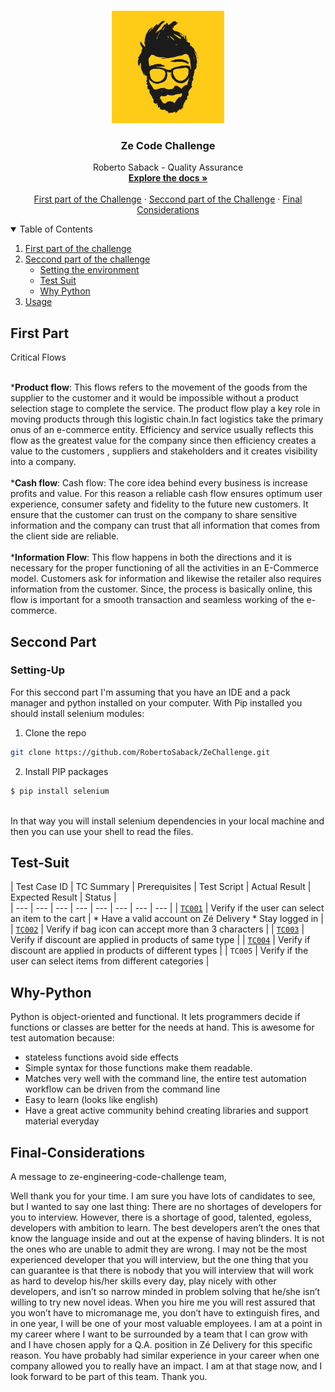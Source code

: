 
<!-- PROJECT LOGO -->
<br />
<p align="center">
  <a href="https://github.com/RobertoSaback">
    <img src="images/zelogo.png" alt="Logo" width="180" height="180">
  </a>

  <h3 align="center">Ze Code Challenge</h3>

  <p align="center">
    Roberto Saback - Quality Assurance 
    <br />
    <a href="https://github.com/RobertoSaback/ZeChallenge/find/master"><strong>Explore the docs »</strong></a>
    <br />
    <br />
    <a href="#First-part">First part of the Challenge</a>
    ·
    <a href="#Seccond-Part">Seccond part of the Challenge</a>
    ·
    <a href="#Final-Considerations">Final Considerations</a>
  </p>
</p>



<!-- TABLE OF CONTENTS -->
<details open="open">
  <summary>Table of Contents</summary>
  <ol>
    <li>
      <a href="#First-part">First part of the challenge</a>
    <li>
      <a href="#Seccond-Part">Seccond part of the challenge</a>
      <ul>
        <li><a href="#Setting-Up">Setting the environment</a></li>
        <li><a href="#Test-Suit">Test Suit</a></li>
        <li><a href="#Why-Python">Why Python</a></li>
      </ul>
    <li><a href="#Final-Considerations">Usage</a></li>

  </ol>
</details>



<!-- ABOUT THE PROJECT -->
## First Part 

Critical Flows

<br>
  *<strong>Product flow</strong>: This flows refers to the movement of the goods from the supplier to the customer and it would be impossible without a product selection stage to complete the service. The product flow play a key role in moving products through this logistic chain.In fact logistics take the primary onus of an e-commerce entity. Efficiency and service usually reflects this flow as the greatest value for the company since then efficiency  creates a value to the customers , suppliers and stakeholders and it creates visibility into a company.
  <br><br>
  *<strong>Cash flow</strong>: Cash flow: The core idea behind every business is increase profits and value. For this reason a reliable cash flow ensures optimum user experience, consumer safety and fidelity to the future new customers. It ensure that the customer can trust on the company to share sensitive information and the company can trust that all information that comes from the client side are reliable. 
    <br><br>
*<strong>Information Flow</strong>: This flow happens in both the directions and it is necessary for the proper functioning of all the activities in an E-Commerce model. Customers ask for information and likewise the retailer also requires information from the customer. Since, the process is basically online, this flow is important for a smooth transaction and seamless working of the e-commerce.

## Seccond Part

### Setting-Up
For this seccond part I'm assuming that you have an IDE and a pack manager and python installed on your computer. 
With Pip installed you should install selenium modules:<br>
   1. Clone the repo
   ```sh
   git clone https://github.com/RobertoSaback/ZeChallenge.git
   ```
   2. Install PIP packages
   ```sh
   $ pip install selenium
   ```
   <br> 
In that way you will install selenium dependencies in your local machine and then you can use your shell to read the files.

## Test-Suit

| Test Case ID | TC Summary  | Prerequisites | Test Script | Actual Result | Expected Result | Status |  
| --- | --- | --- | --- |  --- |  --- |  --- |  --- |
| [`TC001`](https://github.com/RobertoSaback/ZeChallenge/blob/master/TC001.py) | Verify if the user can select an item to the cart | * Have a valid account on Zé Delivery * Stay logged in |
| [`TC002`](https://github.com/RobertoSaback/ZeChallenge/blob/master/TC002.py) | Verify if bag icon can accept more than 3 characters |
| [`TC003`](https://github.com/RobertoSaback/ZeChallenge/blob/master/TC003.py) | Verify if discount are applied in products of same type |
| [`TC004`](https://github.com/RobertoSaback/ZeChallenge/blob/master/TC004.py) | Verify if discount are applied in products of different types |
| `TC005` | Verify if the user can select items from different categories |

## Why-Python

Python is object-oriented and functional. It lets programmers decide if functions or classes are better for the needs at hand. This is awesome for test automation because:<br>
* stateless functions avoid side effects 
* Simple syntax for those functions make them readable. 
* Matches very well with the command line, the entire test automation workflow can be driven from the command line
* Easy to learn (looks like english)
* Have a great active community behind creating libraries and support material everyday <br>

## Final-Considerations

A message to ze-engineering-code-challenge team,

Well thank you for your time. I am sure you have lots of candidates to see, but
I wanted to say one last thing: There are no shortages of developers for you to interview. However, there is a shortage of good, talented, egoless, developers with ambition to learn. The best developers aren’t the ones that know the language inside and out at the expense of having blinders. It is not the ones who are unable to admit they are wrong. I may not be the most experienced developer that you will interview, but the one thing that you can guarantee is that there is nobody that you will interview that will work as hard to develop his/her skills every day, play nicely with other developers, and isn’t so narrow minded in problem solving that he/she isn’t willing to try new novel ideas. When you hire me you will rest assured that you won’t have to micromanage me, you don’t have to extinguish fires, and in one year, I will be one of your most valuable employees. I am at a point in my career where I want to be surrounded by a team that I can grow with and I have chosen apply for a Q.A. position in Zé Delivery for this specific reason. You have probably had similar experience in your career when one company allowed you to really have an impact. I am at that stage now, and I look forward to be part of this team. Thank you.
